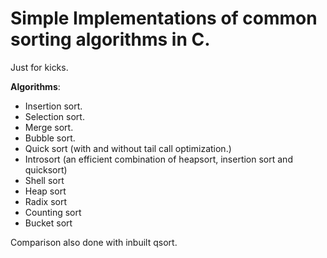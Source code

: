 # Simple Implementations of common sorting algorithms in C.
 Just for kicks.

 **Algorithms**:
- Insertion sort.
- Selection sort.
- Merge sort.
- Bubble sort.
- Quick sort (with and without tail call optimization.)
- Introsort (an efficient combination of heapsort, insertion sort and quicksort)
- Shell sort
- Heap sort
- Radix sort
- Counting sort
- Bucket sort

Comparison also done with inbuilt qsort.
